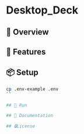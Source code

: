 # Desktop_Deck

## 👀 Overview

## 🚀 Features

## 📦 Setup
```bash
cp .env-example .env
``

## 🎉 Run

## 📜 Documentation

## 🔒License
